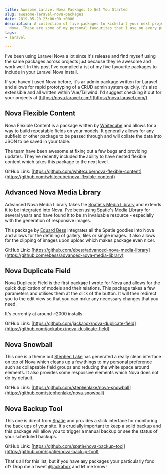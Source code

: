 ```yaml
---
title: Awesome Laravel Nova Packages to Get You Started
slug: awesome-laravel-nova-packages
date: 2019-05-20 23:00:00 +0000
description: A collection of five packages to kickstart your next project with Laravel
  Nova. These are some of my personal favourites that I use on every project.
tags:
- laravel

---
```

I've been using Laravel Nova a lot since it's release and find myself using the same packages across projects just because they're awesome and work well. In this post I've compiled a list of my five favourite packages to include in your Laravel Nova install.

If you haven't used Nova before, it's an admin package written for Laravel and allows for rapid prototyping of a CRUD admin system quickly. It's also extensible and all written within Vue/Tailwind. I'd suggest checking it out for your projects at [https://nova.laravel.com/](https://nova.laravel.com/).

## Nova Flexible Content

Nova Flexible Content is a package written by [Whitecube](https://github.com/whitecube) and allows for a way to build repeatable fields on your models. It generally allows for any subfield or other package to be passed through and will collate the data into JSON to be saved in your table. 

The team have been awesome at fixing out a few bugs and providing updates. They've recently included the ability to have nested flexible content which takes this package to the next level.

GitHub Link: [https://github.com/whitecube/nova-flexible-content](https://github.com/whitecube/nova-flexible-content)

## Advanced Nova Media Library

Advanced Nova Media Library takes the [Spatie's Media Library](https://github.com/spatie/laravel-medialibrary) and extends it to be integrated into Nova. I've been using Spatie's Media Library for several years and have found it to be an invaluable resource - especially with the generation of responsive images. 

This package by [Eduard Bess](https://github.com/ebess) integrates all the Spatie goodies into Nova and  allows for the defining of gallery, files or single images. It also allows for the clipping of images upon upload which  makes package even nicer. 

GitHub Link: [https://github.com/ebess/advanced-nova-media-library](https://github.com/ebess/advanced-nova-media-library)

## Nova Duplicate Field

Nova Duplicate Field is the first package I wrote for Nova and allows for the quick duplication of models and their relations. This package takes a few parameters and utilises them at the click of the button. It will then redirect you to the edit view so that you can make any necessary changes that you need.

It's currently at around ~2000 installs.

GitHub Link: [https://github.com/jackabox/nova-duplicate-field](https://github.com/jackabox/nova-duplicate-field)

## Nova Snowball

This one is a theme but [Stephen Lake](https://github.com/stephenlake) has generated a really clean interface on top of Nova which cleans up a few things to my personal preference such as collapsable field groups and reducing the white space around elements. It also provides some responsive elements which Nova does not do by default.

GitHub Link: [https://github.com/stephenlake/nova-snowball](https://github.com/stephenlake/nova-snowball)

## Nova Backup Tool

This one is direct from [Spatie](https://github.com/spatie) and provides a slick interface for monitoring the back ups of your site. It's crucially important to keep a solid backup and this package will allow you to trigger a manual backup or see the status of your scheduled backups. 

GitHub Link: [https://github.com/spatie/nova-backup-tool](https://github.com/spatie/nova-backup-tool)

That's all for this list, but if you have any packages your particularly fond of? Drop me a tweet [@jackabox](https://twitter.com/jackabox) and let me know!